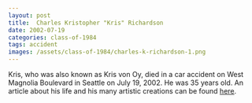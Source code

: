 ```yaml
---
layout: post
title:  Charles Kristopher "Kris" Richardson
date: 2002-07-19
categories: class-of-1984
tags: accident
images: /assets/class-of-1984/charles-k-richardson-1.png
---
```

Kris, who was also known as Kris von Oy, died in a car accident on West Magnolia Boulevard in Seattle on July 19, 2002. He was 35 years old. An article about his life and his many artistic creations can be found [here](http://tinyurl.com/l4gevxk).
